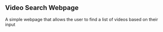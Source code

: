 
## Video Search Webpage

A simple webpage that allows the user to find a list of videos based on their input 

